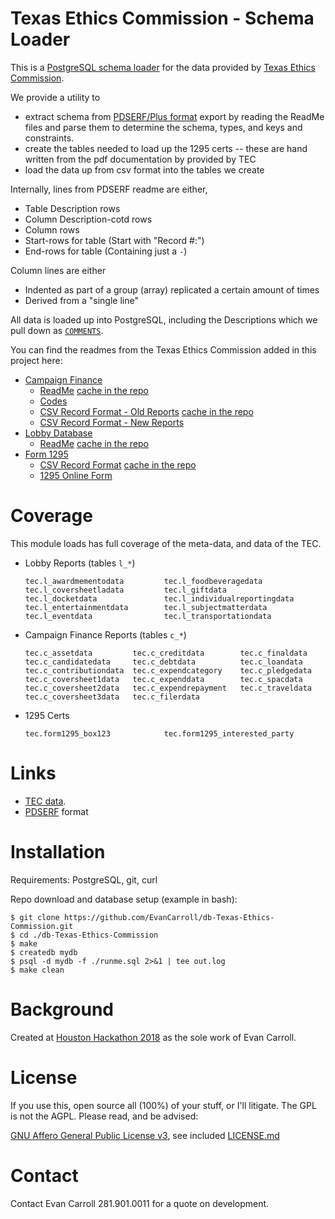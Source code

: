 Texas Ethics Commission - Schema Loader
====

This is a [PostgreSQL schema loader](https://www.postgresql.org/) for the data
provided by [Texas Ethics Commission](https://www.ethics.state.tx.us/).

We provide a utility to

* extract schema from [PDSERF/Plus format](https://dba.stackexchange.com/a/207425/2639) export by reading the ReadMe files and parse them to determine the schema, types, and keys and constraints.
* create the tables needed to load up the 1295 certs -- these are hand written from the pdf documentation by provided by TEC
* load the data up from csv format into the tables we create

Internally, lines from PDSERF readme are either,

 * Table Description rows
 * Column Description-cotd rows
 * Column rows
 * Start-rows for table (Start with "Record #:")
 * End-rows for table   (Containing just a `-`)

Column lines are either

 * Indented as part of a group (array) replicated a certain amount of times
 * Derived from a "single line"

All data is loaded up into PostgreSQL, including the Descriptions which we pull
down as
[`COMMENTS`](https://www.postgresql.org/docs/current/static/sql-comment.html).

You can find the readmes from the Texas Ethics Commission added in this project here:

* [Campaign Finance](https://ethics.state.tx.us/search/cf/)
	* [ReadMe](https://ethics.state.tx.us/data/search/cf/CFS-ReadMe.txt) [cache in the repo](./data/TEC_CF_CSV/ReadMe.txt)
	* [Codes](https://ethics.state.tx.us/data/search/cf/CFS-Codes.txt)
	* [CSV Record Format - Old Reports](https://ethics.state.tx.us/data/search/cf/TX_ERF13_7.pdf) [cache in the repo](./data/tec_docs/TX_ERF13_7.pdf)
	* [CSV Record Format - New Reports](https://ethics.state.tx.us/data/search/cf/CampaignFinanceCSVFileFormat.pdf)
* [Lobby Database](https://ethics.state.tx.us/search/lobby/)
	* [ReadMe](https://ethics.state.tx.us/data/search/lobby/LobbyLAR-ReadMe.txt) [cache in the repo](./data/TEC_LA_CSV/LobbyLAR-ReadMe.txt)
* [Form 1295](https://www.ethics.state.tx.us/search/1295/)
	* [CSV Record Format](https://www.ethics.state.tx.us/data/search/1295/1295CertificatesCSVFormat.pdf) [cache in the repo](./data/tec_docs/1295CertificatesCSVFormat.pdf)
	* [1295 Online Form](https://www.ethics.state.tx.us/data/forms/1295/1295.pdf)

Coverage
====

This module loads has full coverage of the meta-data, and data of the TEC.

* Lobby Reports (tables `l_*`)
    ```text
    tec.l_awardmementodata         tec.l_foodbeveragedata
    tec.l_coversheetladata         tec.l_giftdata
    tec.l_docketdata               tec.l_individualreportingdata
    tec.l_entertainmentdata        tec.l_subjectmatterdata
    tec.l_eventdata                tec.l_transportationdata
    ```
* Campaign Finance Reports (tables `c_*`)
    ```text
    tec.c_assetdata         tec.c_creditdata        tec.c_finaldata
    tec.c_candidatedata     tec.c_debtdata          tec.c_loandata
    tec.c_contributiondata  tec.c_expendcategory    tec.c_pledgedata
    tec.c_coversheet1data   tec.c_expenddata        tec.c_spacdata
    tec.c_coversheet2data   tec.c_expendrepayment   tec.c_traveldata
    tec.c_coversheet3data   tec.c_filerdata
    ```
* 1295 Certs
    ```text
    tec.form1295_box123            tec.form1295_interested_party
    ```


Links
====

* [TEC data](https://www.ethics.state.tx.us/dfs/search_CF.htm).
* [PDSERF](https://dba.stackexchange.com/a/207425/2639) format

Installation
====

Requirements: PostgreSQL, git, curl

Repo download and database setup (example in bash):

```shell
$ git clone https://github.com/EvanCarroll/db-Texas-Ethics-Commission.git
$ cd ./db-Texas-Ethics-Commission
$ make
$ createdb mydb
$ psql -d mydb -f ./runme.sql 2>&1 | tee out.log
$ make clean
```

Background
====

Created at [Houston Hackathon 2018](http://houstonhackathon.com/) as the sole
work of Evan Carroll.

License
====

If you use this, open source all (100%) of your stuff, or I'll litigate.
The GPL is not the AGPL. Please read, and be advised:

[GNU Affero General Public License
v3](https://www.gnu.org/licenses/agpl-3.0.html), see included
[LICENSE.md](./LICENSE.md)

Contact
====

Contact Evan Carroll 281.901.0011 for a quote on development.
